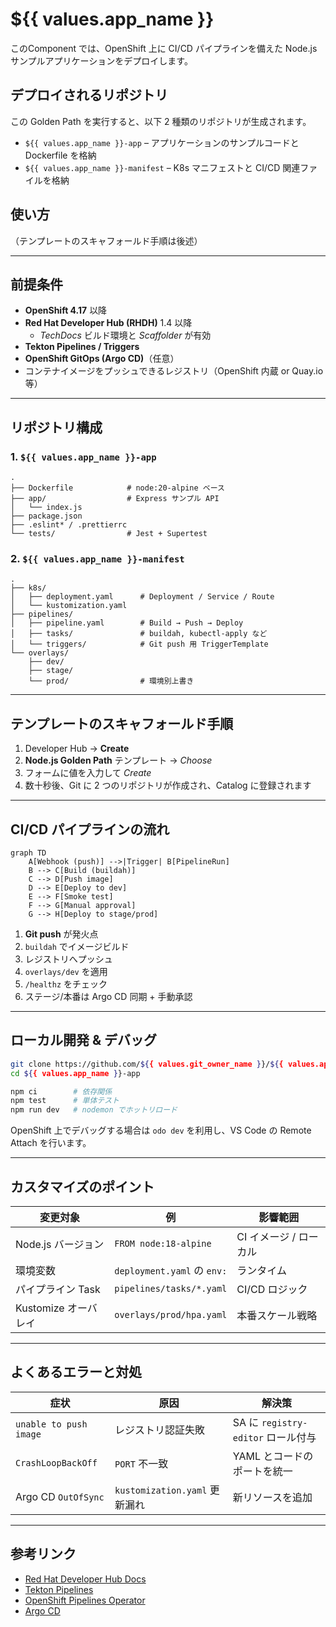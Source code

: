 # ${{ values.app_name }}

このComponent では、OpenShift 上に CI/CD パイプラインを備えた Node.js サンプルアプリケーションをデプロイします。

## デプロイされるリポジトリ
この Golden Path を実行すると、以下 2 種類のリポジトリが生成されます。

* `${{ values.app_name }}-app` – アプリケーションのサンプルコードと Dockerfile を格納  
* `${{ values.app_name }}-manifest` – K8s マニフェストと CI/CD 関連ファイルを格納  

## 使い方
（テンプレートのスキャフォールド手順は後述）

---

## 前提条件 <!-- Prerequisites -->
- **OpenShift 4.17** 以降
- **Red Hat Developer Hub (RHDH)** 1.4 以降  
  - *TechDocs* ビルド環境と *Scaffolder* が有効
- **Tekton Pipelines / Triggers**
- **OpenShift GitOps (Argo CD)**（任意）
- コンテナイメージをプッシュできるレジストリ（OpenShift 内蔵 or Quay.io 等）

---

## リポジトリ構成 <!-- Repository layout -->

### 1. `${{ values.app_name }}-app`
```text
.
├── Dockerfile            # node:20-alpine ベース
├── app/                  # Express サンプル API
│   └── index.js
├── package.json
├── .eslint* / .prettierrc
└── tests/                # Jest + Supertest
```

### 2. `${{ values.app_name }}-manifest`
```text
.
├── k8s/
│   ├── deployment.yaml      # Deployment / Service / Route
│   └── kustomization.yaml
├── pipelines/
│   ├── pipeline.yaml        # Build → Push → Deploy
│   ├── tasks/               # buildah, kubectl-apply など
│   └── triggers/            # Git push 用 TriggerTemplate
└── overlays/
    ├── dev/
    ├── stage/
    └── prod/                # 環境別上書き
```

---

## テンプレートのスキャフォールド手順 <!-- How to scaffold -->

1. Developer Hub → **Create**  
2. **Node.js Golden Path** テンプレート → *Choose*  
3. フォームに値を入力して *Create*  
4. 数十秒後、Git に 2 つのリポジトリが作成され、Catalog に登録されます

---

## CI/CD パイプラインの流れ <!-- Pipeline overview -->

```mermaid
graph TD
    A[Webhook (push)] -->|Trigger| B[PipelineRun]
    B --> C[Build (buildah)]
    C --> D[Push image]
    D --> E[Deploy to dev]
    E --> F[Smoke test]
    F --> G[Manual approval]
    G --> H[Deploy to stage/prod]
```

1. **Git push** が発火点  
2. `buildah` でイメージビルド  
3. レジストリへプッシュ  
4. `overlays/dev` を適用  
5. `/healthz` をチェック  
6. ステージ/本番は Argo CD 同期 + 手動承認

---

## ローカル開発 & デバッグ <!-- Local development -->

```bash
git clone https://github.com/${{ values.git_owner_name }}/${{ values.app_name }}-app.git
cd ${{ values.app_name }}-app

npm ci        # 依存関係
npm test      # 単体テスト
npm run dev   # nodemon でホットリロード
```

OpenShift 上でデバッグする場合は `odo dev` を利用し、VS Code の Remote Attach を行います。

---

## カスタマイズのポイント <!-- Customization tips -->

| 変更対象 | 例 | 影響範囲 |
| -------- | --- | -------- |
| Node.js バージョン | `FROM node:18-alpine` | CI イメージ / ローカル |
| 環境変数 | `deployment.yaml` の `env:` | ランタイム |
| パイプライン Task | `pipelines/tasks/*.yaml` | CI/CD ロジック |
| Kustomize オーバレイ | `overlays/prod/hpa.yaml` | 本番スケール戦略 |

---

## よくあるエラーと対処 <!-- Troubleshooting -->

| 症状 | 原因 | 解決策 |
| ---- | ---- | ------ |
| `unable to push image` | レジストリ認証失敗 | SA に `registry-editor` ロール付与 |
| `CrashLoopBackOff` | `PORT` 不一致 | YAML とコードのポートを統一 |
| Argo CD `OutOfSync` | `kustomization.yaml` 更新漏れ | 新リソースを追加 |

---

## 参考リンク <!-- References -->
- [Red Hat Developer Hub Docs](https://access.redhat.com/documentation/en-us/red_hat_developer_hub/)
- [Tekton Pipelines](https://tekton.dev/)
- [OpenShift Pipelines Operator](https://docs.openshift.com/container-platform/latest/cicd/pipelines/understanding-openshift-pipelines.html)
- [Argo CD](https://argo-cd.readthedocs.io/)
